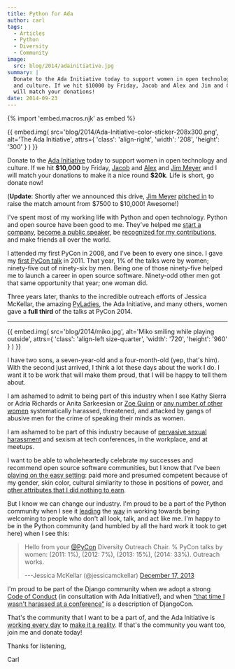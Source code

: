 ```yaml
---
title: Python for Ada
author: carl
tags:
  - Articles
  - Python
  - Diversity
  - Community
image:
  src: blog/2014/adainitiative.jpg
summary: |
  Donate to the Ada Initiative today to support women in open technology
  and culture. If we hit $10000 by Friday, Jacob and Alex and Jim and Carl
  will match your donations!
date: 2014-09-23
---
```


{% import 'embed.macros.njk' as embed %}

<div class="contain">

{{ embed.img(
  src='blog/2014/Ada-Initiative-color-sticker-208x300.png',
  alt='The Ada Initiative',
  attrs={
    'class': 'align-right',
    'width': '208',
    'height': '300'
  }
) }}

Donate to the [Ada Initiative] today to support women in open
technology and culture. If we hit **\$10,000** by Friday, [Jacob] and
[Alex] and [Jim Meyer] and I will match your donations to make it a nice
round **\$20k**. Life is short, go donate now!

(**Update**: Shortly after we announced this drive, [Jim Meyer][]
[pitched in] to raise the match amount from $7500 to $10,000! Awesome!)

</div>

I've spent most of my working life with Python and open technology.
Python and open source have been good to me. They've helped me [start a
company], [become a public speaker], be [recognized for my
contributions], and make friends all over the world.

I attended my first PyCon in 2008, and I've been to every one since. I
gave my [first PyCon talk] in 2011. That year, 1% of the talks were by
women; ninety-five out of ninety-six by men. Being one of those
ninety-five helped me to launch a career in open source software.
Ninety-odd other men got that same opportunity that year; one woman did.

Three years later, thanks to the incredible outreach efforts of Jessica
McKellar, the amazing [PyLadies], the Ada Initiative, and many others,
women gave a **full third** of the talks at PyCon 2014.

------

<div class="contain">

{{ embed.img(
  src='blog/2014/miko.jpg',
  alt='Miko smiling while playing outside',
  attrs={
    'class': 'align-left size-quarter',
    'width': '720',
    'height': '960'
  }
) }}

I have two sons, a seven-year-old and a four-month-old (yep, that's
him). With the second just arrived, I think a lot these days about the
work I do. I want it to be work that will make them proud, that I will
be happy to tell them about.

I am ashamed to admit to being part of this industry when I see Kathy
Sierra or Adria Richards or Anita Sarkeesian or [Zoe Quinn] or [any
number of other women] systematically harassed, threatened, and attacked
by gangs of abusive men for the crime of speaking their minds as women.

</div>

I am ashamed to be part of this industry because of [pervasive sexual
harassment] and sexism at tech conferences, in the workplace, and at
meetups.

I want to be able to wholeheartedly celebrate my successes and recommend
open source software communities, but I know that I've been [playing on
the easy setting][]: paid more and presumed competent because of my
gender, skin color, cultural similarity to those in positions of power,
and [other attributes that I did nothing to earn].

But I know we can change our industry. I'm proud to be a part of the
Python community when I see it [leading] the [way] in working towards
being welcoming to people who don't all look, talk, and act like me. I'm
happy to be in the Python community (and humbled by all the hard work it
took to get here) when I see this:

> Hello from your [@PyCon](https://twitter.com/pycon)
> Diversity Outreach Chair.
> % PyCon talks by women:
> (2011: 1%), (2012: 7%), (2013: 15%), (2014: 33%). Outreach works.
>
> ---Jessica McKellar (@jessicamckellar)
> [December 17, 2013](https://twitter.com/jessicamckellar/status/413009020522221568)

I'm proud to be part of the Django community when we adopt a strong
[Code of Conduct] (in consultation with Ada Initiative!), and when
["that time I wasn't harassed at a conference"] is a description of
DjangoCon.

That's the community that I want to be a part of, and the Ada Initiative
is [working every day] to [make it a reality]. If that's the community
you want too, join me and donate today!

Thanks for listening,

Carl

[ada initiative]: http://adainitiative.org/
[jacob]: http://jacobian.org/
[alex]: http://alexgaynor.net/
[jim meyer]: http://blog.geekdaily.org
[pitched in]: https://twitter.com/purp/status/514453504253886464
[start a company]: /2013/12/30/sixth-year/
[become a public speaker]: http://pyvideo.org/speaker/35/carl-meyer
[recognized for my contributions]: https://docs.djangoproject.com/en/dev/internals/team/
[first pycon talk]: http://pyvideo.org/video/389/pycon-2011--reverse-engineering-ian-bicking--39-s
[pyladies]: http://www.pyladies.com/
[zoe quinn]: http://www.cracked.com/blog/5-things-i-learned-as-internets-most-hated-person/
[any number of other women]: http://geekfeminism.wikia.com/wiki/Timeline_of_incidents
[pervasive sexual harassment]: http://anontechlady.wordpress.com/2014/08/04/my-first-oscon/
[playing on the easy setting]: http://whatever.scalzi.com/2012/05/15/straight-white-male-the-lowest-difficulty-setting-there-is/
[other attributes that i did nothing to earn]: http://www.confreaks.com/videos/4454-DjangoCon2014-all-you-need-is-l
[leading]: http://www.forbes.com/sites/women2/2013/04/09/record-number-of-women-give-tech-talks-at-pycon-2013/
[way]: http://adainitiative.org/2012/10/leading-open-source-conference-pycon-us-shares-responsereport-guidelines-for-harassment/
[code of conduct]: https://www.djangoproject.com/conduct/
["that time i wasn't harassed at a conference"]: http://geekfeminism.org/2013/08/15/that-time-i-wasnt-harassed-at-a-conference/
[working every day]: http://adainitiative.org/what-we-do/workshops-and-training/
[make it a reality]: http://adacamp.org/
